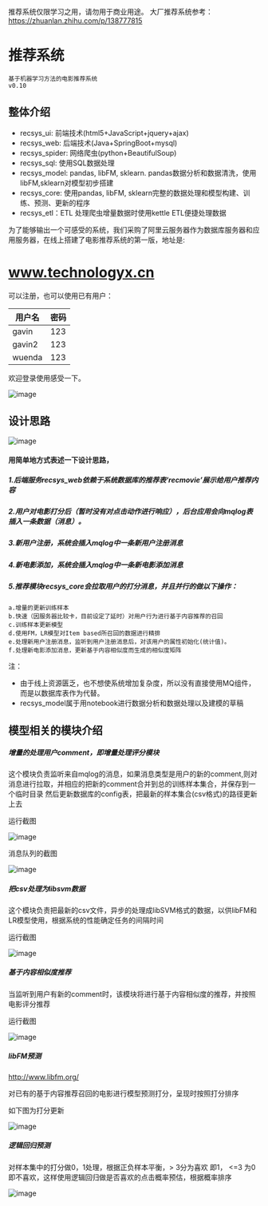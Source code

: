 推荐系统仅限学习之用，请勿用于商业用途。
大厂推荐系统参考：https://zhuanlan.zhihu.com/p/138777815

# 推荐系统

    基于机器学习方法的电影推荐系统
    v0.10

## 整体介绍

* recsys_ui: 前端技术(html5+JavaScript+jquery+ajax)
* recsys_web: 后端技术(Java+SpringBoot+mysql)
* recsys_spider: 网络爬虫(python+BeautifulSoup)
* recsys_sql: 使用SQL数据处理
* recsys_model: pandas, libFM, sklearn.  pandas数据分析和数据清洗，使用libFM,sklearn对模型初步搭建
* recsys_core: 使用pandas, libFM, sklearn完整的数据处理和模型构建、训练、预测、更新的程序
* recsys_etl：ETL  处理爬虫增量数据时使用kettle ETL便捷处理数据

为了能够输出一个可感受的系统，我们采购了阿里云服务器作为数据库服务器和应用服务器，在线上搭建了电影推荐系统的第一版，地址是:

# www.technologyx.cn

可以注册，也可以使用已有用户：


用户名 | 密码
---|---
gavin | 123
gavin2 | 123
wuenda | 123

欢迎登录使用感受一下。

![image](http://upload-images.jianshu.io/upload_images/2230072-7cdaee7ab618eda5.png?imageMogr2/auto-orient/strip%7CimageView2/2/w/1240)

## 设计思路

![image](https://images.gitee.com/uploads/images/2019/0109/204217_b71ea240_1234921.png)

#### 用简单地方式表述一下设计思路，

##### 1.后端服务recsys_web依赖于系统数据库的推荐表‘recmovie’展示给用户推荐内容
##### 2.用户对电影打分后（暂时没有对点击动作进行响应），后台应用会向mqlog表插入一条数据（消息）。
##### 3.新用户注册，系统会插入mqlog中一条新用户注册消息
##### 4.新电影添加，系统会插入mqlog中一条新电影添加消息
##### 5.推荐模块recsys_core会拉取用户的打分消息，并且并行的做以下操作：

    a.增量的更新训练样本
    b.快速（因服务器比较卡，目前设定了延时）对用户行为进行基于内容推荐的召回
    c.训练样本更新模型
    d.使用FM，LR模型对Item based所召回的数据进行精排
    e.处理新用户注册消息，监听到用户注册消息后，对该用户的属性初始化(统计值)。
    f.处理新电影添加消息，更新基于内容相似度而生成的相似度矩阵
    

注：

* 由于线上资源匮乏，也不想使系统增加复杂度，所以没有直接使用MQ组件，而是以数据库表作为代替。
* recsys_model属于用notebook进行数据分析和数据处理以及建模的草稿


## 模型相关的模块介绍



##### 增量的处理用户comment，即增量处理评分模块

这个模块负责监听来自mqlog的消息，如果消息类型是用户的新的comment,则对消息进行拉取，并相应的把新的comment合并到总的训练样本集合，并保存到一个临时目录
然后更新数据库的config表，把最新的样本集合(csv格式)的路径更新上去

 运行截图

![image](http://upload-images.jianshu.io/upload_images/2230072-db260d1cc802553d.png?imageMogr2/auto-orient/strip%7CimageView2/2/w/1240)

消息队列的截图

![image](http://www.vmfor.com/img/recsys/mqlog.png)


##### 把csv处理为libsvm数据

这个模块负责把最新的csv文件，异步的处理成libSVM格式的数据，以供libFM和LR模型使用，根据系统的性能确定任务的间隔时间

运行截图

![image](http://www.vmfor.com/img/recsys/把CSV数据处理为libsvm数据.png)


##### 基于内容相似度推荐

当监听到用户有新的comment时，该模块将进行基于内容相似度的推荐，并按照电影评分推荐

运行截图

![image](https://images.gitee.com/uploads/images/2019/0109/204220_57620ba7_1234921.png)


##### libFM预测

http://www.libfm.org/

对已有的基于内容推荐召回的电影进行模型预测打分，呈现时按照打分排序

如下图为打分更新

![image](http://www.vmfor.com/img/recsys/libFM预测.png)

##### 逻辑回归预测

对样本集中的打分做0，1处理，根据正负样本平衡，> 3分为喜欢 即1， <=3 为0 即不喜欢，这样使用逻辑回归做是否喜欢的点击概率预估，根据概率排序

![image](https://images.gitee.com/uploads/images/2019/0109/204230_64db3104_1234921.png)

